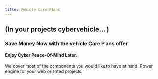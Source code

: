 ```yaml
---
title: Vehicle Care Plans
---
```


## (In your projects cybervehicle... )
### Save Money Now with the vehicle Care Plans offer
#### Enjoy Cyber Peace-Of-Mind Later.

We cover most of the components you would like to have at hand. Power engine for your web oriented projects.
